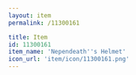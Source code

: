 ```yaml
---
layout: item
permalink: /11300161

title: Item
id: 11300161
item_name: 'Nependeath''s Helmet'
icon_url: 'item/icon/11300161.png'
---
```

